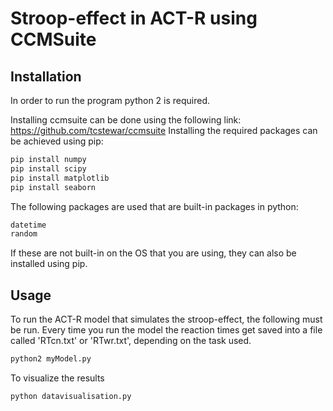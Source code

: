 # Stroop-effect in ACT-R using CCMSuite

## Installation

In order to run the program python 2 is required.

Installing ccmsuite can be done using the following link: https://github.com/tcstewar/ccmsuite 
Installing the required packages can be achieved using pip:
```bash
pip install numpy
pip install scipy
pip install matplotlib
pip install seaborn
```

The following packages are used that are built-in packages in python:
```bash
datetime
random
```
If these are not built-in on the OS that you are using, they can also be installed using pip.

## Usage
To run the ACT-R model that simulates the stroop-effect, the following must be run.
Every time you run the model the reaction times get saved into a file called 'RTcn.txt' or 'RTwr.txt', depending on the task used.
```bash
python2 myModel.py
```

To visualize the results
```bash
python datavisualisation.py
```
